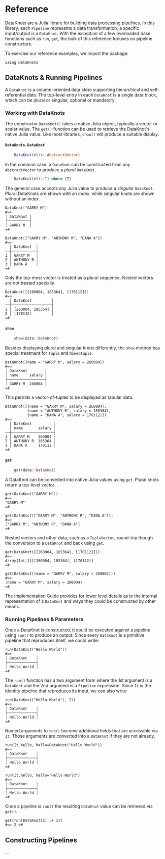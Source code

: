 # Reference

DataKnots are a Julia library for building data processing
pipelines. In this library, each `Pipeline` represents a data
transformation; a specific input/output is a `DataKnot`.
With the exception of a few overloaded base functions such as
`run`, `get`, the bulk of this reference focuses on pipeline
constructors.

To exercise our reference examples, we import the package:

    using DataKnots

## DataKnots & Running Pipelines

A `DataKnot` is a column-oriented data store supporting
hierarchical and self-referential data. The top-level entry in
each `DataKnot` is a single data block, which can be plural or
singular, optional or mandatory. 

### Working with DataKnots

The constructor `DataKnot()` takes a native Julia object,
typically a vector or scalar value. The `get()` function can be
used to retrieve the DataKnot's native Julia value. Like most
libraries, `show()` will produce a suitable display.

#### `DataKnots.DataKnot`

```julia
    DataKnot(elts::AbstractVector)
```

In the common case, a `DataKnot` can be constructed from any
`AbstractVector` to produce a *plural* `DataKnot`.

```julia
    DataKnot(elt::T) where {T}
```

The general case accepts any Julia value to produce a *singular*
`DataKnot`. Plural DataKnots are shown with an index, while
singular knots are shown without an index.

    DataKnot("GARRY M")
    #=>
    │ DataKnot │
    ├──────────┤
    │ GARRY M  │
    =#

    DataKnot(["GARRY M", "ANTHONY R", "DANA A"])
    #=>
      │ DataKnot  │
    ──┼───────────┤
    1 │ GARRY M   │
    2 │ ANTHONY R │
    3 │ DANA A    │
    =#

Only the top-most vector is treated as a plural sequence. Nested
vectors are not treated specially.

    DataKnot([[260004, 185364], [170112]])
    #=>
      │ DataKnot         │
    ──┼──────────────────┤
    1 │ [260004, 185364] │
    2 │ [170112]         │
    =#

#### `show`

```julia
    show(data::DataKnot)
```

Besides displaying plural and singular knots differently, the
`show` method has special treatment for `Tuple` and `NamedTuple`.

    DataKnot((name = "GARRY M", salary = 260004))
    #=>
    │ DataKnot        │
    │ name     salary │
    ├─────────────────┤
    │ GARRY M  260004 │
    =#

This permits a vector-of-tuples to be displayed as tabular data.

    DataKnot([(name = "GARRY M", salary = 260004),
              (name = "ANTHONY R", salary = 185364),
              (name = "DANA A", salary = 170112)])
    #=>
      │ DataKnot          │
      │ name       salary │
    ──┼───────────────────┤
    1 │ GARRY M    260004 │
    2 │ ANTHONY R  185364 │
    3 │ DANA A     170112 │
    =#

#### `get`

```julia
    get(data::DataKnot)
```

A DataKnot can be converted into native Julia values using `get`.
Plural knots return a top-level vector.

    get(DataKnot("GARRY M"))
    #=>
    "GARRY M"
    =#
  
    get(DataKnot(["GARRY M", "ANTHONY R", "DANA A"]))
    #=>
    ["GARRY M", "ANTHONY R", "DANA A"]
    =#

Nested vectors and other data, such as a `TupleVector`, round-trip
though the conversion to a `DataKnot` and back using `get`.

    get(DataKnot([[260004, 185364], [170112]]))
    #=>
    Array{Int,1}[[260004, 185364], [170112]]
    =#

    get(DataKnot((name = "GARRY M", salary = 260004)))
    #=>
    (name = "GARRY M", salary = 260004)
    =#

The Implementation Guide provides for lower level details as to
the internal representation of a `DataKnot` and ways they could be
constructed by other means.

### Running Pipelines & Parameters

Once a DataKnot is constructed, it could be executed against a
pipeline using `run()` to produce an output. Since every
`DataKnot` is a primitive pipeline that reproduces itself, we
could write:

    run(DataKnot("Hello World"))
    #=>
    │ DataKnot    │
    ├─────────────┤
    │ Hello World │
    =#

The `run()` function has a two argument form where the 1st
argument is a `DataKnot` and the 2nd argument is a `Pipeline`
expression. Since `It` is the identity pipeline that reproduces
its input, we can also write:

    run(DataKnot("Hello World"), It)
    #=>
    │ DataKnot    │
    ├─────────────┤
    │ Hello World │
    =#

Named arguments to `run()` become additional fields that are
accessible via `It`. Those arguments are converted into a
`DataKnot` if they are not already.

    run(It.hello, hello=DataKnot("Hello World"))
    #=>
    │ DataKnot    │
    ├─────────────┤
    │ Hello World │
    =#

    run(It.hello, hello="Hello World")
    #=>
    │ DataKnot    │
    ├─────────────┤
    │ Hello World │
    =#

Once a pipeline is `run()` the resulting `DataKnot` value can be
retrieved via `get()`.

    get(run(DataKnot(1) .+ 1))
    #=> 2 =#

## Constructing Pipelines


...
